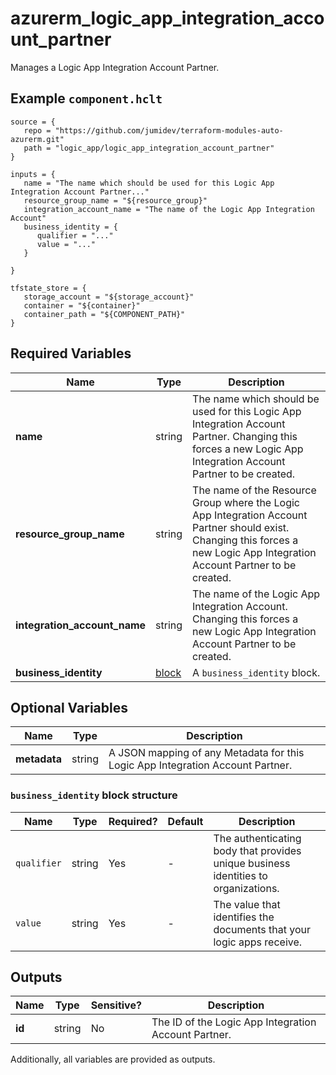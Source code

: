 # azurerm_logic_app_integration_account_partner

Manages a Logic App Integration Account Partner.

## Example `component.hclt`

```hcl
source = {
   repo = "https://github.com/jumidev/terraform-modules-auto-azurerm.git"   
   path = "logic_app/logic_app_integration_account_partner"   
}

inputs = {
   name = "The name which should be used for this Logic App Integration Account Partner..."   
   resource_group_name = "${resource_group}"   
   integration_account_name = "The name of the Logic App Integration Account"   
   business_identity = {
      qualifier = "..."      
      value = "..."      
   }
   
}

tfstate_store = {
   storage_account = "${storage_account}"   
   container = "${container}"   
   container_path = "${COMPONENT_PATH}"   
}

```

## Required Variables

| Name | Type |  Description |
| ---- | --------- |  ----------- |
| **name** | string |  The name which should be used for this Logic App Integration Account Partner. Changing this forces a new Logic App Integration Account Partner to be created. | 
| **resource_group_name** | string |  The name of the Resource Group where the Logic App Integration Account Partner should exist. Changing this forces a new Logic App Integration Account Partner to be created. | 
| **integration_account_name** | string |  The name of the Logic App Integration Account. Changing this forces a new Logic App Integration Account Partner to be created. | 
| **business_identity** | [block](#business_identity-block-structure) |  A `business_identity` block. | 

## Optional Variables

| Name | Type |  Description |
| ---- | --------- |  ----------- |
| **metadata** | string |  A JSON mapping of any Metadata for this Logic App Integration Account Partner. | 

### `business_identity` block structure

| Name | Type | Required? | Default | Description |
| ---- | ---- | --------- | ------- | ----------- |
| `qualifier` | string | Yes | - | The authenticating body that provides unique business identities to organizations. |
| `value` | string | Yes | - | The value that identifies the documents that your logic apps receive. |



## Outputs

| Name | Type | Sensitive? | Description |
| ---- | ---- | --------- | --------- |
| **id** | string | No  | The ID of the Logic App Integration Account Partner. | 

Additionally, all variables are provided as outputs.
